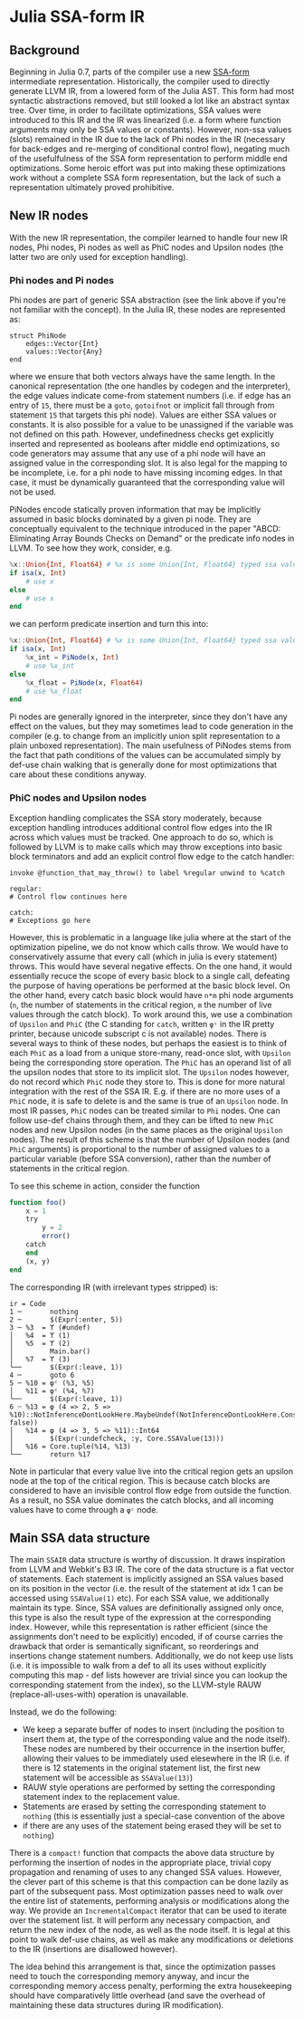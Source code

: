 # Julia SSA-form IR

## Background

Beginning in Julia 0.7, parts of the compiler use a new [SSA-form](https://en.wikipedia.org/wiki/Static_single_assignment_form) intermediate representation. Historically, the compiler used to directly generate LLVM IR, from a lowered form of the Julia AST. This form had most syntactic abstractions removed, but still looked a lot like an abstract syntax tree. Over time, in order to facilitate optimizations, SSA values were introduced to this IR and the IR was linearized (i.e. a form where function arguments may only be SSA values or constants). However, non-ssa values (slots) remained in the IR due to the lack of Phi nodes in the IR (necessary for back-edges and re-merging of conditional control flow), negating much of the usefulfulness of the SSA form representation to perform middle end optimizations. Some heroic effort was put into making these optimizations work without a complete SSA form representation, but the lack of such a representation ultimately proved prohibitive.

## New IR nodes

With the new IR representation, the compiler learned to handle four new IR nodes, Phi nodes, Pi nodes as well as PhiC nodes and Upsilon nodes (the latter two are only used for exception handling).

### Phi nodes and Pi nodes

Phi nodes are part of generic SSA abstraction (see the link above if you're not familiar with the concept). In the Julia IR, these nodes are represented as:

    struct PhiNode
        edges::Vector{Int}
        values::Vector{Any}
    end
    

where we ensure that both vectors always have the same length. In the canonical representation (the one handles by codegen and the interpreter), the edge values indicate come-from statement numbers (i.e. if edge has an entry of `15`, there must be a `goto`, `gotoifnot` or implicit fall through from statement `15` that targets this phi node). Values are either SSA values or constants. It is also possible for a value to be unassigned if the variable was not defined on this path. However, undefinedness checks get explicitly inserted and represented as booleans after middle end optimizations, so code generators may assume that any use of a phi node will have an assigned value in the corresponding slot. It is also legal for the mapping to be incomplete, i.e. for a phi node to have missing incoming edges. In that case, it must be dynamically guaranteed that the corresponding value will not be used.

PiNodes encode statically proven information that may be implicitly assumed in basic blocks dominated by a given pi node. They are conceptually equivalent to the technique introduced in the paper "ABCD: Eliminating Array Bounds Checks on Demand" or the predicate info nodes in LLVM. To see how they work, consider, e.g.

```julia
%x::Union{Int, Float64} # %x is some Union{Int, Float64} typed ssa value
if isa(x, Int)
    # use x
else
    # use x
end
```

we can perform predicate insertion and turn this into:

```julia
%x::Union{Int, Float64} # %x is some Union{Int, Float64} typed ssa value
if isa(x, Int)
    %x_int = PiNode(x, Int)
    # use %x_int
else
    %x_float = PiNode(x, Float64)
    # use %x_float
end
```

Pi nodes are generally ignored in the interpreter, since they don't have any effect on the values, but they may sometimes lead to code generation in the compiler (e.g. to change from an implicitly union split representation to a plain unboxed representation). The main usefulness of PiNodes stems from the fact that path conditions of the values can be accumulated simply by def-use chain walking that is generally done for most optimizations that care about these conditions anyway.

### PhiC nodes and Upsilon nodes

Exception handling complicates the SSA story moderately, because exception handling introduces additional control flow edges into the IR across which values must be tracked. One approach to do so, which is followed by LLVM is to make calls which may throw exceptions into basic block terminators and add an explicit control flow edge to the catch handler:

    invoke @function_that_may_throw() to label %regular unwind to %catch
    
    regular:
    # Control flow continues here
    
    catch:
    # Exceptions go here
    

However, this is problematic in a language like julia where at the start of the optimization pipeline, we do not know which calls throw. We would have to conservatively assume that every call (which in julia is every statement) throws. This would have several negative effects. On the one hand, it would essentially recuce the scope of every basic block to a single call, defeating the purpose of having operations be performed at the basic block level. On the other hand, every catch basic block would have `n*m` phi node arguments (`n`, the number of statements in the critical region, `m` the number of live values through the catch block). To work around this, we use a combination of `Upsilon` and `PhiC` (the C standing for `catch`, written `φᶜ` in the IR pretty printer, because unicode subscript c is not available) nodes. There is several ways to think of these nodes, but perhaps the easiest is to think of each `PhiC` as a load from a unique store-many, read-once slot, with `Upsilon` being the corresponding store operation. The `PhiC` has an operand list of all the upsilon nodes that store to its implicit slot. The `Upsilon` nodes however, do not record which `PhiC` node they store to. This is done for more natural integration with the rest of the SSA IR. E.g. if there are no more uses of a `PhiC` node, it is safe to delete is and the same is true of an `Upsilon` node. In most IR passes, `PhiC` nodes can be treated similar to `Phi` nodes. One can follow use-def chains through them, and they can be lifted to new `PhiC` nodes and new Upsilon nodes (in the same places as the original `Upsilon` nodes). The result of this scheme is that the number of Upsilon nodes (and `PhiC` arguments) is proportional to the number of assigned values to a particular variable (before SSA conversion), rather than the number of statements in the critical region.

To see this scheme in action, consider the function

```julia
function foo()
    x = 1
    try
        y = 2
        error()
    catch
    end
    (x, y)
end
```

The corresponding IR (with irrelevant types stripped) is:

    ir = Code
    1 ─       nothing
    2 ─       $(Expr(:enter, 5))
    3 ─ %3  = ϒ (#undef)
    │   %4  = ϒ (1)
    │   %5  = ϒ (2)
    │         Main.bar()
    │   %7  = ϒ (3)
    └──       $(Expr(:leave, 1))
    4 ─       goto 6
    5 ─ %10 = φᶜ (%3, %5)
    │   %11 = φᶜ (%4, %7)
    └──       $(Expr(:leave, 1))
    6 ┄ %13 = φ (4 => 2, 5 => %10)::NotInferenceDontLookHere.MaybeUndef(NotInferenceDontLookHere.Const(2, false))
    │   %14 = φ (4 => 3, 5 => %11)::Int64
    │         $(Expr(:undefcheck, :y, Core.SSAValue(13)))
    │   %16 = Core.tuple(%14, %13)
    └──       return %17
    

Note in particular that every value live into the critical region gets an upsilon node at the top of the critical region. This is because catch blocks are considered to have an invisible control flow edge from outside the function. As a result, no SSA value dominates the catch blocks, and all incoming values have to come through a `φᶜ` node.

## Main SSA data structure

The main `SSAIR` data structure is worthy of discussion. It draws inspiration from LLVM and Webkit's B3 IR. The core of the data structure is a flat vector of statements. Each statement is implicitly assigned an SSA values based on its position in the vector (i.e. the result of the statement at idx 1 can be accessed using `SSAValue(1)` etc). For each SSA value, we additionally maintain its type. Since, SSA values are definitionally assigned only once, this type is also the result type of the expression at the corresponding index. However, while this representation is rather efficient (since the assignments don't need to be explicitly) encoded, if of course carries the drawback that order is semantically significant, so reorderings and insertions change statement numbers. Additionally, we do not keep use lists (i.e. it is impossible to walk from a def to all its uses without explicitly computing this map - def lists however are trivial since you can lookup the corresponding statement from the index), so the LLVM-style RAUW (replace-all-uses-with) operation is unavailable.

Instead, we do the following:

- We keep a separate buffer of nodes to insert (including the position to insert them at, the type of the corresponding value and the node itself). These nodes are numbered by their occurrence in the insertion buffer, allowing their values to be immediately used elesewhere in the IR (i.e. if there is 12 statements in the original statement list, the first new statement will be accessible as `SSAValue(13)`)
- RAUW style operations are performed by setting the corresponding statement index to the replacement value.
- Statements are erased by setting the corresponding statement to `nothing` (this is essentially just a special-case convention of the above
- if there are any uses of the statement being erased they will be set to `nothing`)

There is a `compact!` function that compacts the above data structure by performing the insertion of nodes in the appropriate place, trivial copy propagation and renaming of uses to any changed SSA values. However, the clever part of this scheme is that this compaction can be done lazily as part of the subsequent pass. Most optimization passes need to walk over the entire list of statements, performing analysis or modifications along the way. We provide an `IncrementalCompact` iterator that can be used to iterate over the statement list. It will perform any necessary compaction, and return the new index of the node, as well as the node itself. It is legal at this point to walk def-use chains, as well as make any modifications or deletions to the IR (insertions are disallowed however).

The idea behind this arrangement is that, since the optimization passes need to touch the corresponding memory anyway, and incur the corresponding memory access penalty, performing the extra housekeeping should have comparatively little overhead (and save the overhead of maintaining these data structures during IR modification).